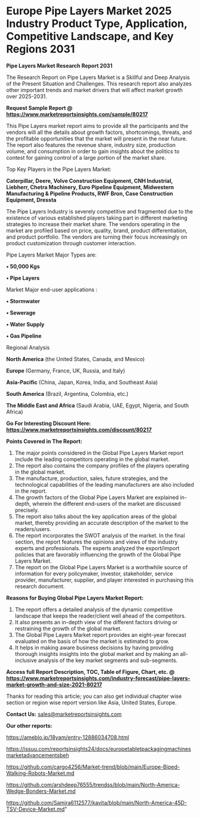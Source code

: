  # Europe Pipe Layers Market 2025 Industry Product Type, Application, Competitive Landscape, and Key Regions 2031

<strong>Pipe Layers Market Research Report 2031</strong>

The Research Report on Pipe Layers Market is a Skillful and Deep Analysis of the Present Situation and Challenges. This research report also analyzes other important trends and market drivers that will affect market growth over 2025-2031.

<strong>Request Sample Report @ <a href=https://www.marketreportsinsights.com/sample/80217>https://www.marketreportsinsights.com/sample/80217</a></strong>

This Pipe Layers market report aims to provide all the participants and the vendors will all the details about growth factors, shortcomings, threats, and the profitable opportunities that the market will present in the near future. The report also features the revenue share, industry size, production volume, and consumption in order to gain insights about the politics to contest for gaining control of a large portion of the market share.

Top Key Players in the Pipe Layers Market:

<strong>Caterpillar, Deere, Volve Construction Equipment, CNH Industrial, Liebherr, Chetra Machinery, Euro Pipeline Equipment, Midwestern Manufacturing & Pipeline Products, RWF Bron, Case Construction Equipment, Dressta</strong>

The Pipe Layers Industry is severely competitive and fragmented due to the existence of various established players taking part in different marketing strategies to increase their market share. The vendors operating in the market are profiled based on price, quality, brand, product differentiation, and product portfolio. The vendors are turning their focus increasingly on product customization through customer interaction.

Pipe Layers Market Major Types are:

<strong>• 50,000 Kgs

• Pipe Layers</strong>

Market Major end-user applications :

<strong>• Stormwater

• Sewerage

• Water Supply

• Gas Pipeline</strong>

Regional Analysis

</u><strong><b>North America</b></strong> (the United States, Canada, and Mexico)

<strong><b>Europe </b></strong>(Germany, France, UK, Russia, and Italy)

<strong><b>Asia-Pacific</b></strong> (China, Japan, Korea, India, and Southeast Asia)

<strong><b>South America</b></strong> (Brazil, Argentina, Colombia, etc.)

<strong><b>The Middle East and Africa</b></strong> (Saudi Arabia, UAE, Egypt, Nigeria, and South Africa)

<strong>Go For Interesting Discount Here: <a href=https://www.marketreportsinsights.com/discount/80217>https://www.marketreportsinsights.com/discount/80217</a></strong>

<strong>Points Covered in The Report:</strong>
<ol>
  <li>The major points considered in the Global Pipe Layers Market report include the leading competitors operating in the global market.</li>
  <li>The report also contains the company profiles of the players operating in the global market.</li>
  <li>The manufacture, production, sales, future strategies, and the technological capabilities of the leading manufacturers are also included in the report.</li>
  <li>The growth factors of the Global Pipe Layers Market are explained in-depth, wherein the different end-users of the market are discussed precisely.</li>
  <li>The report also talks about the key application areas of the global market, thereby providing an accurate description of the market to the readers/users.</li>
  <li>The report incorporates the SWOT analysis of the market. In the final section, the report features the opinions and views of the industry experts and professionals. The experts analyzed the export/import policies that are favorably influencing the growth of the Global Pipe Layers Market.</li>
  <li>The report on the Global Pipe Layers Market is a worthwhile source of information for every policymaker, investor, stakeholder, service provider, manufacturer, supplier, and player interested in purchasing this research document.</li>
</ol>
<strong>Reasons for Buying Global Pipe Layers Market Report:</strong>

<ol>
  <li>The report offers a detailed analysis of the dynamic competitive landscape that keeps the reader/client well ahead of the competitors.</li>
  <li>It also presents an in-depth view of the different factors driving or restraining the growth of the global market.</li>
  <li>The Global Pipe Layers Market report provides an eight-year forecast evaluated on the basis of how the market is estimated to grow.</li>
  <li>It helps in making aware business decisions by having providing thorough insights insights into the global market and by making an all-inclusive analysis of the key market segments and sub-segments.</li>
</ol>
<strong>Access full Report Description, TOC, Table of Figure, Chart, etc. @ <a href=https://www.marketreportsinsights.com/industry-forecast/pipe-layers-market-growth-and-size-2021-80217>https://www.marketreportsinsights.com/industry-forecast/pipe-layers-market-growth-and-size-2021-80217</a></strong>


Thanks for reading this article; you can also get individual chapter wise section or region wise report version like Asia, United States, Europe.

<strong>Contact Us:</strong>
sales@marketreportsinsights.com

<strong>Our other reports:</strong>

<a href=https://ameblo.jp/18yam/entry-12886034708.html>https://ameblo.jp/18yam/entry-12886034708.html</a>

<a href=https://issuu.com/reportsinsights24/docs/europetabletpackagingmachinesmarketadvancementsbeh>https://issuu.com/reportsinsights24/docs/europetabletpackagingmachinesmarketadvancementsbeh</a>

<a href=https://github.com/cargo4256/Market-trend/blob/main/Europe-Biped-Walking-Robots-Market.md>https://github.com/cargo4256/Market-trend/blob/main/Europe-Biped-Walking-Robots-Market.md</a>

<a href=https://github.com/arshdeep76555/trendss/blob/main/North-America-Wedge-Bonders-Market.md>https://github.com/arshdeep76555/trendss/blob/main/North-America-Wedge-Bonders-Market.md</a>

<a href=https://github.com/Samira6112577/kavita/blob/main/North-America-45D-TSV-Device-Market.md>https://github.com/Samira6112577/kavita/blob/main/North-America-45D-TSV-Device-Market.md</a>"
